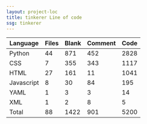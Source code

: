 ```yaml
---
layout: project-loc
title: tinkerer Line of code
ssg: tinkerer
---
```

<div class="table-responsive">
<table class="table">
<thead><tr>
<th>Language</th>
<th>Files</th>
<th>Blank</th>
<th>Comment</th>
<th>Code</th>
</tr></thead><tbody>
<tr><td>Python</td><td> 44</td><td> 871</td><td> 452</td><td> 2828</td></tr>
<tr><td>CSS</td><td> 7</td><td> 355</td><td> 343</td><td> 1117</td></tr>
<tr><td>HTML</td><td> 27</td><td> 161</td><td> 11</td><td> 1041</td></tr>
<tr><td>Javascript</td><td> 8</td><td> 30</td><td> 84</td><td> 195</td></tr>
<tr><td>YAML</td><td> 1</td><td> 3</td><td> 3</td><td> 14</td></tr>
<tr><td>XML</td><td> 1</td><td> 2</td><td> 8</td><td> 5</td></tr>
<tr><td>Total</td><td>88</td><td>1422</td><td>901</td><td>5200</td></tr>
</tbody></table></div>

